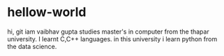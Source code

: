 # hellow-world
hi, git iam vaibhav gupta studies master's in computer from the thapar university.
I learnt C,C++ languages.
in this university i learn python from the data science.

